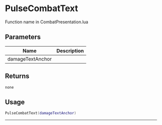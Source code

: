 # PulseCombatText

Function name in CombatPresentation.lua

## Parameters

| Name             | Description |
| ---------------- | ----------- |
| damageTextAnchor |             |

## Returns

`none`

## Usage

```lua
PulseCombatText(damageTextAnchor)
```

---
